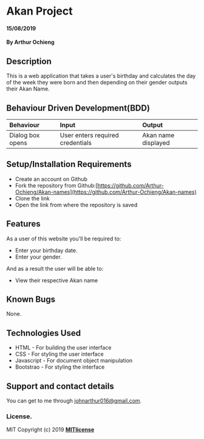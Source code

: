 # Akan Project
#### 15/08/2019
#### By **Arthur Ochieng**
## Description
This is a web application that takes a user's birthday and calculates the day of the week they were born and then depending on their gender outputs their Akan Name. 
## Behaviour Driven Development(BDD)
|Behaviour| Input| Output|
|:--------|:-----|:------|
|Dialog box opens| User enters required credentials| Akan name displayed|
## Setup/Installation Requirements
* Create an account on Github
* Fork the repository from Github:[https://github.com/Arthur-Ochieng/Akan-names](https://github.com/Arthur-Ochieng/Akan-names)
* Clone the link
* Open the link from where the repository is saved
## Features
As a user of this website you'll be required to:
* Enter your birthday date.
* Enter your gender.

And as a result the user will be able to:
* View their respective Akan name
## Known Bugs
None.
## Technologies Used
* HTML - For building the user interface
* CSS - For styling the user interface
* Javascript - For document object manipulation
* Bootstrao - For styling the interface
## Support and contact details
You can get to me through johnarthur016@gmail.com.
### License.
MIT Copyright (c) 2019 **[MITlicense](LICENSE)**
